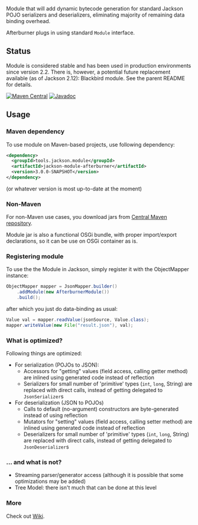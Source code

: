 Module that will add dynamic bytecode generation for standard Jackson POJO serializers and deserializers, eliminating majority of remaining data binding overhead.

Afterburner plugs in using standard `Module` interface.

## Status

Module is considered stable and has been used in production environments since version 2.2.
There is, however, a potential future replacement available (as of Jackson 2.12): Blackbird module.
See the parent README for details.

[![Maven Central](https://maven-badges.herokuapp.com/maven-central/tools.jackson.module/jackson-module-afterburner/badge.svg)](https://maven-badges.herokuapp.com/maven-central/tools.jackson.module/jackson-module-afterburner/)
[![Javadoc](https://javadoc.io/badge/tools.jackson.module/jackson-module-afterburner.svg)](http://www.javadoc.io/doc/tools.jackson.module/jackson-module-afterburner)

## Usage

### Maven dependency

To use module on Maven-based projects, use following dependency:

```xml
<dependency>
  <groupId>tools.jackson.module</groupId>
  <artifactId>jackson-module-afterburner</artifactId>
  <version>3.0.0-SNAPSHOT</version>
</dependency>
```

(or whatever version is most up-to-date at the moment)

### Non-Maven

For non-Maven use cases, you download jars from [Central Maven repository](http://repo1.maven.org/maven2/tools/jackson/module/jackson-module-afterburner/).

Module jar is also a functional OSGi bundle, with proper import/export declarations, so it can be use on OSGi container as is.

### Registering module

To use the the Module in Jackson, simply register it with the ObjectMapper instance:

```java
ObjectMapper mapper = JsonMapper.builder()
    .addModule(new AfterburnerModule())
    .build();
```

after which you just do data-binding as usual:

```java
Value val = mapper.readValue(jsonSource, Value.class);
mapper.writeValue(new File("result.json"), val);
```

### What is optimized?

Following things are optimized:

* For serialization (POJOs to JSON):
    * Accessors for "getting" values (field access, calling getter method) are inlined using generated code instead of reflection
    * Serializers for small number of 'primitive' types (`int`, `long`, String) are replaced with direct calls, instead of getting delegated to `JsonSerializer`s
* For deserialization (JSON to POJOs)
    * Calls to default (no-argument) constructors are byte-generated instead of using reflection
    * Mutators for "setting" values (field access, calling setter method) are inlined using generated code instead of reflection
    * Deserializers for small number of 'primitive' types (`int`, `long`, String) are replaced with direct calls, instead of getting delegated to `JsonDeserializer`s

### ... and what is not?

* Streaming parser/generator access (although it is possible that some optimizations may be added)
* Tree Model: there isn't much that can be done at this level

### More

Check out [Wiki](../../../wiki).

